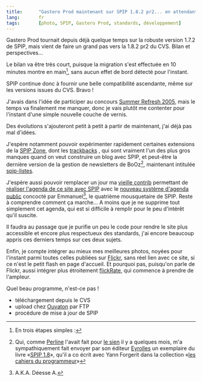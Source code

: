 ```yaml
---
title:      "Gastero Prod maintenant sur SPIP 1.8.2 pr2... en attendant plus"
lang:       fr
tags:       [photo, SPIP, Gastero Prod, standards, développement]
---
```


Gastero Prod tournait depuis déjà quelque temps sur la robuste version 1.7.2 de SPIP, mais vient de faire un grand pas vers la 1.8.2 pr2 du CVS. Bilan et perspectives...


Le bilan va être très court, puisque la migration s'est effectuée en 10 minutes montre en main[^1], sans aucun effet de bord détecté pour l'instant.

SPIP continue donc à fournir une belle compatibilité ascendante, même sur les versions issues du CVS. Bravo !

J'avais dans l'idée de participer au concours [Summer Refresh 2005](http://www.summer-refresh-05.com/), mais le temps va finalement me manquer, donc je vais plutôt me contenter pour l'instant d'une simple nouvelle couche de vernis.

Des évolutions s'ajouteront petit à petit à partir de maintenant, j'ai déjà pas mal d'idées.

J'espère notamment pouvoir expérimenter rapidement certaines extensions de la [SPIP Zone](http://zone.spip.org/), dont les [trackbacks](http://zone.spip.org/trac/spip-zone/browser/_contribs_/_trackbacks_/) , qui sont vraiment l'un des plus gros manques quand on veut construire un blog avec SPIP, et peut-être la dernière version de la gestion de newsletters de BoOz[^2], maintenant intitulée [spip-listes](http://zone.spip.org/trac/spip-zone/browser/_contribs_/_email_/spip-listes/).

J'espère aussi pouvoir remplacer un jour ma [vieille contrib](http://www.spip-contrib.net/Realiser-un-agenda-avec-SPIP) permettant de [réaliser l'agenda de ce site avec SPIP](/2003/12/le-meme-agenda-que-gastero-prod-avec-spip.html) avec le [nouveau système d'agenda public](http://www.spip-contrib.net/spikini/FiltreAgendaMemo) concocté par Emmanuel[^3], le quatrième mousquetaire de SPIP. Reste à comprendre comment ça marche... A moins que je ne supprime tout simplement cet agenda, qui est si difficile à remplir pour le peu d'intérêt qu'il suscite.

Il faudra au passage que je purifie un peu le code pour rendre le site plus accessible et encore plus respectueux des standards, j'ai encore beaucoup appris ces derniers temps sur ces deux sujets.

Enfin, je compte intégrer au mieux mes meilleures photos, noyées pour l'instant parmi toutes celles publiées sur [Flickr](https://www.flickr.com/photos/nicolas-hoizey/), sans réel lien avec ce site, si ce n'est le petit flash en page d'accueil. Et pourquoi pas, puisqu'on parle de Flickr, aussi intégrer plus étroitement [flickRate](http://flickrate.gasteroprod.com/), qui commence à prendre de l'ampleur.

Quel beau programme, n'est-ce pas !


[^1]: En trois étapes simples :

- téléchargement depuis le CVS
- upload chez [Ouvaton](http://ouvaton.coop/) par FTP
- procédure de mise à jour de SPIP

[^2]: Qui, comme [Perline](http://perline.org/) l'avait fait pour [le sien](http://microapp.com/fiche_produit.cfm?ref_produit=4707) il y a quelques mois, m'a sympathiquement fait envoyer par son éditeur [Eyrolles](http://www.eyrolles.com/) un exemplaire du livre «[SPIP 1.8](http://www.eyrolles.com/Informatique/Livre/9782212114287/livre-spip-1-8.php)», qu'il a co écrit avec Yann Forgerit dans la collection «[les cahiers du programmeur](http://www.eyrolles.com/Informatique/Collection/1291/les-cahiers-du-programmeur.php)»

[^3]: A.K.A. Déesse A.
